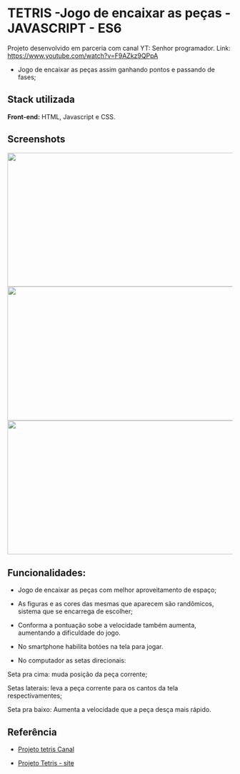 # TETRIS -Jogo de encaixar as peças -  JAVASCRIPT - ES6

Projeto desenvolvido em parceria com canal YT: Senhor programador. Link: https://www.youtube.com/watch?v=F9AZkz9QPpA

- Jogo de encaixar as peças assim ganhando pontos e passando de fases;
## Stack utilizada

**Front-end:** HTML, Javascript e CSS.


## Screenshots

<img src="C:\Users\" style="height: 300px; width:900px;"/>

<img src="C:\Users\" style="height: 300px; width:900px;"/>

<img src="C:\Users\" style="height: 300px; width:900px;"/>


## Funcionalidades:

- Jogo de encaixar as peças com melhor aproveitamento de espaço;

- As figuras e as cores das mesmas que aparecem são randõmicos, sistema que se encarrega de escolher;

- Conforma a pontuação sobe a velocidade também aumenta, aumentando a dificuldade do jogo.

- No smartphone habilita botóes na tela para jogar.

- No computador as setas direcionais: 

Seta pra cima: muda posição da peça corrente;

Setas laterais: leva a peça corrente para os cantos da tela respectivamentes;

Seta pra baixo: Aumenta a velocidade que a peça desça mais rápido.



## Referência

  - [Projeto tetris Canal](https://www.youtube.com/watch?v=F9AZkz9QPpA)

   - [Projeto Tetris - site](https://cleytonpinheiro.github.io/tetris-js/)